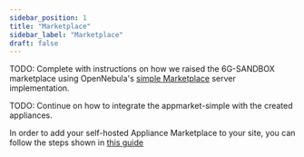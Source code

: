 ```yaml
---
sidebar_position: 1
title: "Marketplace"
sidebar_label: "Marketplace"
draft: false
---
```


TODO: Complete with instructions on how we raised the 6G-SANDBOX marketplace using OpenNebula's [simple Marketplace](https://github.com/OpenNebula/appmarket-simple) server implementation.

TODO: Continue on how to integrate the appmarket-simple with the created appliances.

In order to add your self-hosted Appliance Marketplace to your site, you can follow the steps shown in [this guide](https://github.com/OpenNebula/marketplace-community/wiki/marketplace_start#how-to-add-the-community-marketplace-to-opennebula)